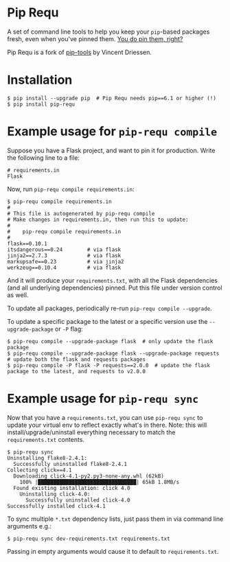 Pip Requ
========

A set of command line tools to help you keep your `pip`-based packages fresh,
even when you've pinned them.  [You do pin them, right?][0]

Pip Requ is a fork of [pip-tools][1] by Vincent Driessen.

[0]: http://nvie.com/posts/pin-your-packages/
[1]: https://github.com/nvie/pip-tools

Installation
============

```console
$ pip install --upgrade pip  # Pip Requ needs pip==6.1 or higher (!)
$ pip install pip-requ
```


Example usage for `pip-requ compile`
====================================

Suppose you have a Flask project, and want to pin it for production.  Write the
following line to a file:

    # requirements.in
    Flask

Now, run `pip-requ compile requirements.in`:

```console
$ pip-requ compile requirements.in
#
# This file is autogenerated by pip-requ compile
# Make changes in requirements.in, then run this to update:
#
#    pip-requ compile requirements.in
#
flask==0.10.1
itsdangerous==0.24        # via flask
jinja2==2.7.3             # via flask
markupsafe==0.23          # via jinja2
werkzeug==0.10.4          # via flask
```

And it will produce your `requirements.txt`, with all the Flask dependencies
(and all underlying dependencies) pinned.  Put this file under version control
as well.

To update all packages, periodically re-run `pip-requ compile --upgrade`.

To update a specific package to the latest or a specific version use the `--upgrade-package` or `-P` flag:

```console
$ pip-requ compile --upgrade-package flask  # only update the flask package
$ pip-requ compile --upgrade-package flask --upgrade-package requests  # update both the flask and requests packages
$ pip-requ compile -P flask -P requests==2.0.0  # update the flask package to the latest, and requests to v2.0.0
```

Example usage for `pip-requ sync`
=================================

Now that you have a `requirements.txt`, you can use `pip-requ sync` to update your
virtual env to reflect exactly what's in there.  Note: this will
install/upgrade/uninstall everything necessary to match the `requirements.txt`
contents.

```console
$ pip-requ sync
Uninstalling flake8-2.4.1:
  Successfully uninstalled flake8-2.4.1
Collecting click==4.1
  Downloading click-4.1-py2.py3-none-any.whl (62kB)
    100% |████████████████████████████████| 65kB 1.8MB/s
  Found existing installation: click 4.0
    Uninstalling click-4.0:
      Successfully uninstalled click-4.0
Successfully installed click-4.1
```

To sync multiple `*.txt` dependency lists, just pass them in via command line arguments e.g.:
```shell
$ pip-requ sync dev-requirements.txt requirements.txt
```
Passing in empty arguments would cause it to default to `requirements.txt`.
